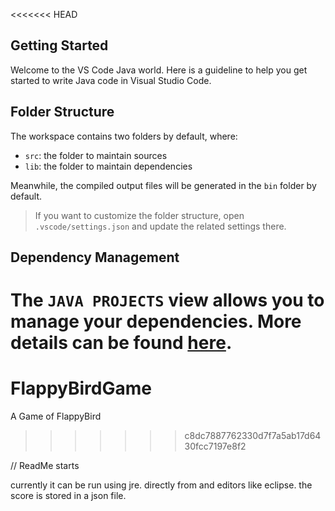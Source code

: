 <<<<<<< HEAD
## Getting Started

Welcome to the VS Code Java world. Here is a guideline to help you get started to write Java code in Visual Studio Code.

## Folder Structure

The workspace contains two folders by default, where:

- `src`: the folder to maintain sources
- `lib`: the folder to maintain dependencies

Meanwhile, the compiled output files will be generated in the `bin` folder by default.

> If you want to customize the folder structure, open `.vscode/settings.json` and update the related settings there.

## Dependency Management

The `JAVA PROJECTS` view allows you to manage your dependencies. More details can be found [here](https://github.com/microsoft/vscode-java-dependency#manage-dependencies).
=======
# FlappyBirdGame
A Game of FlappyBird
>>>>>>> c8dc7887762330d7f7a5ab17d6430fcc7197e8f2

// ReadMe starts

currently it can be run using jre. directly from and editors like eclipse. the score is stored in a json file.
